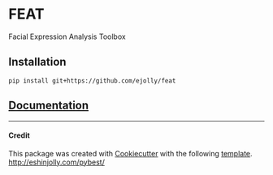 # FEAT  
<!---
[![Build Status](https://travis-ci.org/ejolly/feat.svg?branch=master)](https://travis-ci.org/ejolly/feat)
[![Package version](https://img.shields.io/pypi/v/feat.svg)](https://pypi.python.org/pypi/feat)

--->

Facial Expression Analysis Toolbox

## Installation
`pip install git+https://github.com/ejolly/feat`


## [Documentation](https://feat.readthedocs.io/en/latest/index.html)


---------
#### Credit

This package was created with [Cookiecutter](https://github.com/audreyr/cookiecutter) with the following [template](https://github.com/ejolly/cookiecutter-pypackage).
http://eshinjolly.com/pybest/
